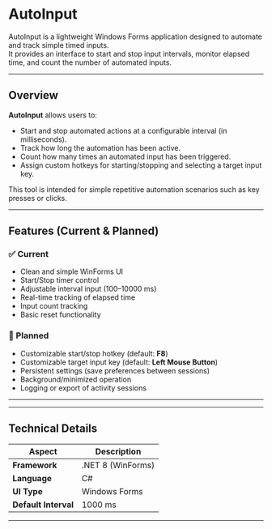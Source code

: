 # AutoInput

AutoInput is a lightweight Windows Forms application designed to automate and track simple timed inputs.  
It provides an interface to start and stop input intervals, monitor elapsed time, and count the number of automated inputs.

---

## Overview

**AutoInput** allows users to:

- Start and stop automated actions at a configurable interval (in milliseconds).  
- Track how long the automation has been active.  
- Count how many times an automated input has been triggered.  
- Assign custom hotkeys for starting/stopping and selecting a target input key.  

This tool is intended for simple repetitive automation scenarios such as key presses or clicks.

---

## Features (Current & Planned)

### ✅ Current
- Clean and simple WinForms UI
- Start/Stop timer control
- Adjustable interval input (100–10000 ms)
- Real-time tracking of elapsed time
- Input count tracking
- Basic reset functionality

### 🧭 Planned
- Customizable start/stop hotkey (default: **F8**)
- Customizable target input key (default: **Left Mouse Button**)
- Persistent settings (save preferences between sessions)
- Background/minimized operation
- Logging or export of activity sessions

---

---

## Technical Details

| Aspect | Description |
|--------|--------------|
| **Framework** | .NET 8 (WinForms) |
| **Language** | C# |
| **UI Type** | Windows Forms |
| **Default Interval** | 1000 ms |

---
